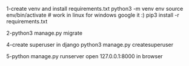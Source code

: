 1-create venv and install requirements.txt
  python3 -m venv env
  source env/bin/activate # work in linux for windows google it :)
  pip3 install -r requirements.txt

2-python3 manage.py migrate

4-create superuser in django
  python3 manage.py createsuperuser
  
5-python manage.py runserver
  open 127.0.0.1:8000 in browser
